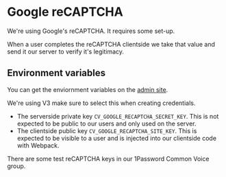 # Google reCAPTCHA

We're using Google's reCAPTCHA. It requires some set-up.

When a user completes the reCAPTCHA clientside we take that value and send it our server to verify it's legitimacy.

## Environment variables

You can get the enviornment variables on the [admin site](https://www.google.com/recaptcha/admin).

We're using V3 make sure to select this when creating credentials.

- The serverside private key `CV_GOOGLE_RECAPTCHA_SECRET_KEY`. This is not expected to be public to our users and only used on the server.
- The clientside public key `CV_GOOGLE_RECAPTCHA_SITE_KEY`. This is expected to be visible to a user and is injected into our clientside code with Webpack.

There are some test reCAPTCHA keys in our 1Password Common Voice group.
